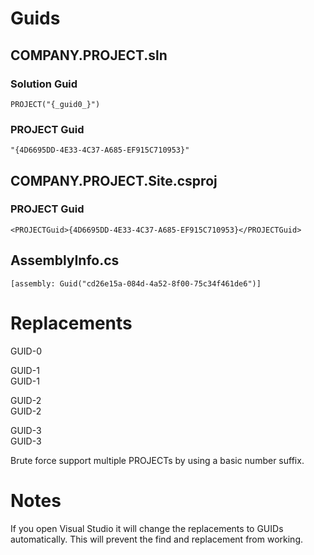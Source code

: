 # Guids

## COMPANY.PROJECT.sln

### Solution Guid

    PROJECT("{_guid0_}")

### PROJECT Guid

    "{4D6695DD-4E33-4C37-A685-EF915C710953}"


## COMPANY.PROJECT.Site.csproj

### PROJECT Guid

    <PROJECTGuid>{4D6695DD-4E33-4C37-A685-EF915C710953}</PROJECTGuid>

## AssemblyInfo.cs

	[assembly: Guid("cd26e15a-084d-4a52-8f00-75c34f461de6")]




# Replacements

GUID-0  

GUID-1  
GUID-1  

GUID-2  
GUID-2   

GUID-3  
GUID-3   

Brute force support multiple PROJECTs by using a basic number suffix.

# Notes

If you open Visual Studio it will change the replacements to GUIDs automatically. This will prevent the find and replacement from working.
